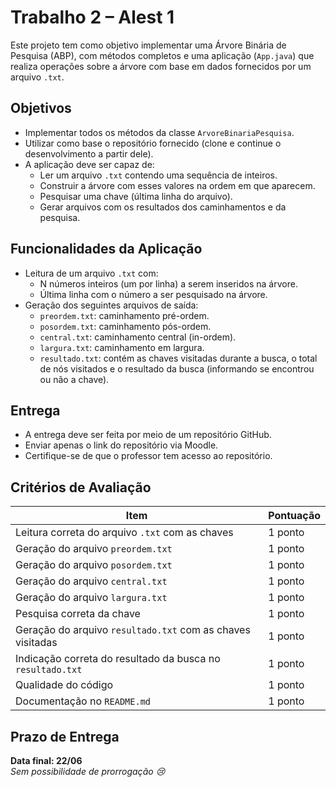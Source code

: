 # Trabalho 2 – Alest 1

Este projeto tem como objetivo implementar uma Árvore Binária de Pesquisa (ABP), com métodos completos e uma aplicação (`App.java`) que realiza operações sobre a árvore com base em dados fornecidos por um arquivo `.txt`.

## Objetivos

- Implementar todos os métodos da classe `ArvoreBinariaPesquisa`.
- Utilizar como base o repositório fornecido (clone e continue o desenvolvimento a partir dele).
- A aplicação deve ser capaz de:
  - Ler um arquivo `.txt` contendo uma sequência de inteiros.
  - Construir a árvore com esses valores na ordem em que aparecem.
  - Pesquisar uma chave (última linha do arquivo).
  - Gerar arquivos com os resultados dos caminhamentos e da pesquisa.

## Funcionalidades da Aplicação

- Leitura de um arquivo `.txt` com:
  - N números inteiros (um por linha) a serem inseridos na árvore.
  - Última linha com o número a ser pesquisado na árvore.
- Geração dos seguintes arquivos de saída:
  - `preordem.txt`: caminhamento pré-ordem.
  - `posordem.txt`: caminhamento pós-ordem.
  - `central.txt`: caminhamento central (in-ordem).
  - `largura.txt`: caminhamento em largura.
  - `resultado.txt`: contém as chaves visitadas durante a busca, o total de nós visitados e o resultado da busca (informando se encontrou ou não a chave).

## Entrega

- A entrega deve ser feita por meio de um repositório GitHub.
- Enviar apenas o link do repositório via Moodle.
- Certifique-se de que o professor tem acesso ao repositório.

## Critérios de Avaliação

| Item                                                                 | Pontuação |
|----------------------------------------------------------------------|-----------|
| Leitura correta do arquivo `.txt` com as chaves                     | 1 ponto   |
| Geração do arquivo `preordem.txt`                                   | 1 ponto   |
| Geração do arquivo `posordem.txt`                                   | 1 ponto   |
| Geração do arquivo `central.txt`                                    | 1 ponto   |
| Geração do arquivo `largura.txt`                                    | 1 ponto   |
| Pesquisa correta da chave                                           | 1 ponto   |
| Geração do arquivo `resultado.txt` com as chaves visitadas          | 1 ponto   |
| Indicação correta do resultado da busca no `resultado.txt`          | 1 ponto   |
| Qualidade do código                                                 | 1 ponto   |
| Documentação no `README.md`                                         | 1 ponto   |

## Prazo de Entrega

**Data final: 22/06**  
*Sem possibilidade de prorrogação 😢*
